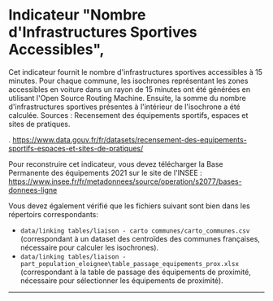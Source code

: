 # Indicateur "Nombre d'Infrastructures Sportives Accessibles",

Cet indicateur fournit le nombre d'infrastructures sportives accessibles à 15 minutes. Pour chaque commune, les isochrones représentant les zones accessibles en voiture dans un rayon de 15 minutes ont été générées en utilisant l'Open Source Routing Machine. Ensuite, la somme du nombre d'infrastructures sportives présentes à l'intérieur de l'isochrone a été calculée. Sources : Recensement des équipements sportifs, espaces et sites de pratiques.

. https://www.data.gouv.fr/fr/datasets/recensement-des-equipements-sportifs-espaces-et-sites-de-pratiques/

Pour reconstruire cet indicateur, vous devez télécharger la Base Permanente des équipements 2021 sur le site de l'INSEE :  https://www.insee.fr/fr/metadonnees/source/operation/s2077/bases-donnees-ligne 

Vous devez également vérifié que les fichiers suivant sont bien dans les répertoirs correspondants: 
- `data/linking tables/liaison - carto communes/carto_communes.csv` (correspondant à un dataset des centroïdes des communes françaises, nécessaire pour calculer les isochrones).
- `data/linking tables/liaison - part_population_eloignee\table_passage_equipements_prox.xlsx` (correspondant à la table de passage des équipements de proximité, nécessaire pour sélectionner les équipements de proximité).

___

